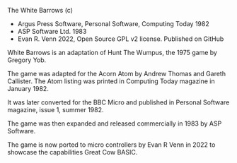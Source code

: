 The White Barrows (c)
- Argus Press Software, Personal Software, Computing Today 1982
- ASP Software Ltd. 1983
- Evan R. Venn 2022, Open Source GPL v2 license. Published on GitHub

White Barrows is an adaptation of Hunt The Wumpus, the 1975 game by Gregory Yob.

The game was adapted for the Acorn Atom by Andrew Thomas and Gareth Callister. The Atom listing was printed in Computing Today magazine in January 1982.

It was later converted for the BBC Micro and published in Personal Software magazine, issue 1, summer 1982.

The game was then expanded and released commercially in 1983 by ASP Software.

The game is now ported to micro controllers by Evan R Venn in 2022 to showcase the capabilities Great Cow BASIC.
